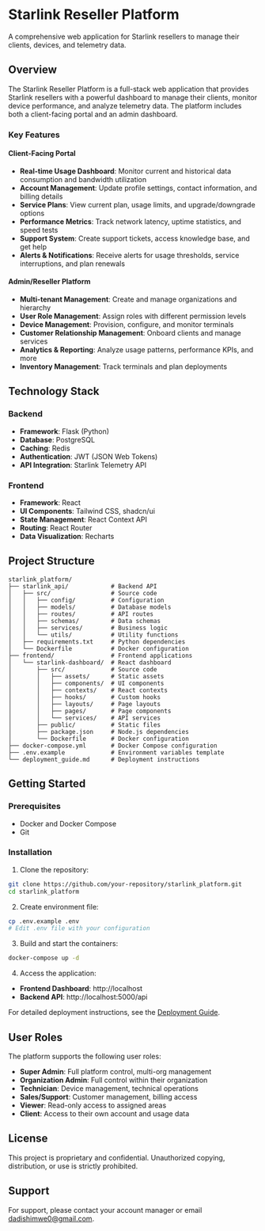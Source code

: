 # Starlink Reseller Platform

A comprehensive web application for Starlink resellers to manage their clients, devices, and telemetry data.

## Overview

The Starlink Reseller Platform is a full-stack web application that provides Starlink resellers with a powerful dashboard to manage their clients, monitor device performance, and analyze telemetry data. The platform includes both a client-facing portal and an admin dashboard.

### Key Features

#### Client-Facing Portal

- **Real-time Usage Dashboard**: Monitor current and historical data consumption and bandwidth utilization
- **Account Management**: Update profile settings, contact information, and billing details
- **Service Plans**: View current plan, usage limits, and upgrade/downgrade options
- **Performance Metrics**: Track network latency, uptime statistics, and speed tests
- **Support System**: Create support tickets, access knowledge base, and get help
- **Alerts & Notifications**: Receive alerts for usage thresholds, service interruptions, and plan renewals

#### Admin/Reseller Platform

- **Multi-tenant Management**: Create and manage organizations and hierarchy
- **User Role Management**: Assign roles with different permission levels
- **Device Management**: Provision, configure, and monitor terminals
- **Customer Relationship Management**: Onboard clients and manage services
- **Analytics & Reporting**: Analyze usage patterns, performance KPIs, and more
- **Inventory Management**: Track terminals and plan deployments

## Technology Stack

### Backend

- **Framework**: Flask (Python)
- **Database**: PostgreSQL
- **Caching**: Redis
- **Authentication**: JWT (JSON Web Tokens)
- **API Integration**: Starlink Telemetry API

### Frontend

- **Framework**: React
- **UI Components**: Tailwind CSS, shadcn/ui
- **State Management**: React Context API
- **Routing**: React Router
- **Data Visualization**: Recharts

## Project Structure

```
starlink_platform/
├── starlink_api/            # Backend API
│   ├── src/                 # Source code
│   │   ├── config/          # Configuration
│   │   ├── models/          # Database models
│   │   ├── routes/          # API routes
│   │   ├── schemas/         # Data schemas
│   │   ├── services/        # Business logic
│   │   └── utils/           # Utility functions
│   ├── requirements.txt     # Python dependencies
│   └── Dockerfile           # Docker configuration
├── frontend/                # Frontend applications
│   └── starlink-dashboard/  # React dashboard
│       ├── src/             # Source code
│       │   ├── assets/      # Static assets
│       │   ├── components/  # UI components
│       │   ├── contexts/    # React contexts
│       │   ├── hooks/       # Custom hooks
│       │   ├── layouts/     # Page layouts
│       │   ├── pages/       # Page components
│       │   └── services/    # API services
│       ├── public/          # Static files
│       ├── package.json     # Node.js dependencies
│       └── Dockerfile       # Docker configuration
├── docker-compose.yml       # Docker Compose configuration
├── .env.example             # Environment variables template
└── deployment_guide.md      # Deployment instructions
```

## Getting Started

### Prerequisites

- Docker and Docker Compose
- Git

### Installation

1. Clone the repository:

```bash
git clone https://github.com/your-repository/starlink_platform.git
cd starlink_platform
```

2. Create environment file:

```bash
cp .env.example .env
# Edit .env file with your configuration
```

3. Build and start the containers:

```bash
docker-compose up -d
```

4. Access the application:

- **Frontend Dashboard**: http://localhost
- **Backend API**: http://localhost:5000/api

For detailed deployment instructions, see the [Deployment Guide](deployment_guide.md).

## User Roles

The platform supports the following user roles:

- **Super Admin**: Full platform control, multi-org management
- **Organization Admin**: Full control within their organization
- **Technician**: Device management, technical operations
- **Sales/Support**: Customer management, billing access
- **Viewer**: Read-only access to assigned areas
- **Client**: Access to their own account and usage data

## License

This project is proprietary and confidential. Unauthorized copying, distribution, or use is strictly prohibited.

## Support

For support, please contact your account manager or email dadishimwe0@gmail.com.

